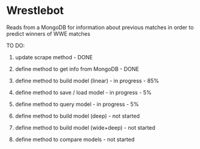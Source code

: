 # Wrestlebot
Reads from a MongoDB for information about previous matches in order to predict winners of WWE matches

TO DO:

1.  update scrape method                                                                                - DONE

2.  define method to get info from MongoDB                                                              - DONE
3.  define method to build model (linear)                                                               - in progress - 85%

4.  define method to save / load model                                                                  - in progress - 5%
5.  define method to query model                                                                        - in progress - 5%

6.  define method to build model (deep)                                                                 - not started
7.  define method to build model (wide+deep)                                                            - not started
8.  define method to compare models                                                                     - not started